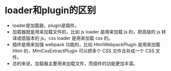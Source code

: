 # loader和plugin的区别

- loader是加载器，plugin是插件。
- 加载器就是用来加载文件的，比如 js loader 是用来加载 js 的，把高级的 js 转译成低版本的 js，css loader 是用来加载 css 的。
- 插件是用来加强 webpack 功能的，比如 HtmlWebpackPlugin 是用来加载 Html 的，MiniCssExtractPlugin 可以把多个 CSS 文件合并成一个 CSS 文件。
- 总的来说，加载器主要用来加载文件，而插件的功能更加丰富。